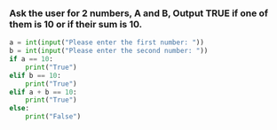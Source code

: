 ### Ask the user for  2 numbers, A and B, Output TRUE if one of them is 10 or if their sum is 10.
```.py
a = int(input("Please enter the first number: "))
b = int(input("Please enter the second number: "))
if a == 10:
    print("True")
elif b == 10:
    print("True")
elif a + b == 10:
    print("True")
else:
    print("False")
```
